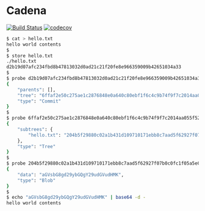 # Cadena

[![Build Status](https://api.travis-ci.org/magniff/cadena.svg?branch=develop)](https://travis-ci.org/magniff/cadena)
[![codecov](https://codecov.io/gh/magniff/cadena/branch/develop/graph/badge.svg)](https://codecov.io/gh/magniff/cadena)

```bash
$ cat > hello.txt
hello world contents
$
$ store hello.txt
./hello.txt
d2b19d07afc234fbd8b47813032d0ad21c21f20fe8e966359009b42651034a33
$
$ probe d2b19d07afc234fbd8b47813032d0ad21c21f20fe8e966359009b42651034a33
{
    "parents": [],
    "tree": "6ffaf2e50c275ae1c2876848e0a640c80ebf1f6c4c9b74f9f7c2014aa055f52d",
    "type": "Commit"
}
$
$ probe 6ffaf2e50c275ae1c2876848e0a640c80ebf1f6c4c9b74f9f7c2014aa055f52d
{
    "subtrees": {
        "hello.txt": "204b5f29880c02a1b431d109710171ebb8c7aad5f62927f07b0c0fc1f05a5e00"
    },
    "type": "Tree"
}
$
$ probe 204b5f29880c02a1b431d109710171ebb8c7aad5f62927f07b0c0fc1f05a5e00
{
    "data": "aGVsbG8gd29ybGQgY29udGVudHMK",
    "type": "Blob"
}
$
$ echo "aGVsbG8gd29ybGQgY29udGVudHMK" | base64 -d -
hello world contents
```

